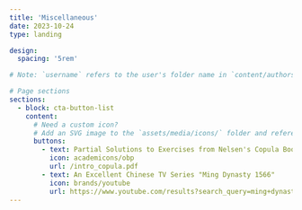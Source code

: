 ```yaml
---
title: 'Miscellaneous'
date: 2023-10-24
type: landing

design:
  spacing: '5rem'

# Note: `username` refers to the user's folder name in `content/authors/`

# Page sections
sections:
  - block: cta-button-list
    content:
      # Need a custom icon?
      # Add an SVG image to the `assets/media/icons/` folder and reference it in the `icon` field below
      buttons:
        - text: Partial Solutions to Exercises from Nelsen's Copula Book (2nd Edition)
          icon: academicons/obp
          url: /intro_copula.pdf
        - text: An Excellent Chinese TV Series "Ming Dynasty 1566"
          icon: brands/youtube
          url: https://www.youtube.com/results?search_query=ming+dynasty+1566
---
```

